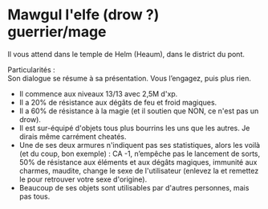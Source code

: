 # Mawgul l'elfe (drow ?) guerrier/mage

Il vous attend dans le temple de Helm (Heaum), dans le district du pont.

Particularités :  
Son dialogue se résume à sa présentation. Vous l’engagez, puis plus rien.
- Il commence aux niveaux 13/13 avec 2,5M d'xp.
- Il a 20% de résistance aux dégâts de feu et froid magiques.
- Il a 60% de résistance à la magie (et il soutien que NON, ce n'est pas un drow).
- Il est sur-équipé d'objets tous plus bourrins les uns que les autres. Je dirais même carrément cheatés.
- Une de ses deux armures n'indiquent pas ses statistiques, alors les voilà (et du coup, bon exemple) : CA -1, n’empêche pas le lancement de sorts, 50% de résistance aux éléments et aux dégâts magiques, immunité aux charmes, maudite, change le sexe de l'utilisateur (enlevez la et remettez le pour retrouver votre sexe d'origine).
- Beaucoup de ses objets sont utilisables par d'autres personnes, mais pas tous.
